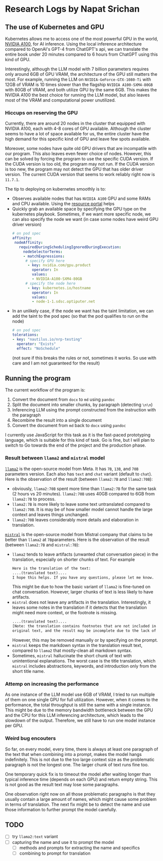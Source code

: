 # Research Logs by Napat Srichan

## The use of Kubernetes and GPU

Kubernetes allows me to access one of the most powerful GPU in the world,
[NVIDIA A100](https://www.nvidia.com/en-us/data-center/a100/), for AI
inference. Using the local inference architecture compared to OpenAI's GPT-4
from ChatGPT's api, we can translate the entire book under 20 minutes compared
to 6 hours from ChatGPT using this kind of GPU.

Interestingly, although the LLM model with 7 billion parameters requires only
around 6GB of GPU VRAM, the architecture of the GPU still matters the most. For
example, running the LLM on `NVIDIA-GeForce-GTX-1080-Ti` with 12GB of VRAM is
10 times slower than the flagship `NVIDIA A100-SXM4-80GB` with 80GB of VRAM,
and both utilize GPU by the same 6GB. This makes the NVIDIA A100 the best
choice for running the LLM model, but also leaves most of the VRAM and
computational power unutilized.

### Hiccups on reserving the GPU

Currently, there are around 20 nodes in the cluster that equipped with NVIDIA
A100, each with 4-8 cores of GPU available. Although the cluster seems to have
a lot of space available for us, the entire cluster have the high demand for
this specific kind of GPU and leave few spots available.

Moreover, some nodes have quite old GPU drivers that are incompatile with our
program. This also leaves even fewer choice of nodes. However, this can be
solved by forcing the program to use the specific CUDA version. If the CUDA
version is too old, the program may not run. If the CUDA version is too new,
the program may not detect the GPU that has older driver version. The current
CUDA version that seems to work reliably right now is `11.7.1`.

The tip to deploying on kubernetes smoothly is to:

- Observes available nodes that has `NVIDIA A100` GPU and some RAMs and CPU
  available. Using the [resource
  portal](https://portal.nrp-nautilus.io/resources) helps
- Quickly grab an available space by specifying the GPU type on the kubernetes
  playbook. Sometimes, if we want more specific node, we can also specify the
  node we want (in case some nodes have weird GPU driver version)
  ```yaml
  # on pod spec
  affinity:
   nodeAffinity:
     requiredDuringSchedulingIgnoredDuringExecution:
       nodeSelectorTerms:
       - matchExpressions:
        # specify GPU here 
         - key: nvidia.com/gpu.product
           operator: In
           values:
           - NVIDIA-A100-SXM4-80GB
        # specify the node here
         - key: kubernetes.io/hostname
           operator: In
           values:
           - node-1-1.sdsc.optiputer.net
  ```
- In an unlikely case, if the node we want has the taint limitation, we can add
  the taint to the pod spec (so that the pod qualifies to run on the node)
  ```yaml
  # on pod spec
  tolerations:
  - key: "nautilus.io/nrp-testing"
    operator: "Exists"
    effect: "NoSchedule"
  ```
  (not sure if this breaks the rules or not, sometimes it works. So use with
  care and I am not guaranteed for the result)

## Running the program

The current workflow of the program is:

1. Convert the document from `docx` to `md` using `pandoc`
2. Split the document into smaller chunks, by paragraph (detecting `\n\n`)
3. Inferencing LLM using the prompt constructed from the instruction with the
   paragraph
4. Recombine the result into a single document
5. Convert the document from `md` back to `docx` using `pandoc`

I currently use JavaScript for this task as it is the fast-paced prototyping
language, which is suitable for this kind of task. Go is fine, but I will plan
to switch to Go towards the end of the project and the production phase.

### Result between `llama2` and `mistral` model

[`llama2`](https://ai.meta.com/llama/) is the open-source model from Meta. It
has `7B`, `13B`, and `70B` parameters version. Each also has `text` and `chat`
variant (default to `chat`). Here is the observation of the result (between
`llama2:7B` and `llama2:70B`):

- obviously, `llama2:70B` spent more time than `llama2:7B` for the same task (2
  hours vs 20 minutes). `llama2:70B` uses 40GB compared to 6GB from `llama2:7B`
  to process.
- `llama2:7B` is more likely to leave some text untranslated compared to
  `llama2:70B`. It is may be of how smaller model cannot handle the large
  context and leaves things unchanged.
- `llama2:70B` leaves considerably more details and elaboration in translation.

[`mistral`](https://mistral.ai/news/announcing-mistral-7b/) is the open-source
model from Mistral company that claims to be better than `llama2` at `7B`parameters.
Here is the observation of the result (between `llama2:7B` and `mistral:7B`):

- `llama2` tends to leave artifacts (unwanted chat conversation piece) in the
  translation, especially on shorter chunks of text. For example
  ```txt
  Here is the translation of the text:
  ....(translated text)....
  I hope this helps. If you have any questions, please let me know.
  ```
  This might be due to how the basic variant of `llama2` is fine-tuned on chat
  conversation. However, larger chunks of text is less likely to have artifacts.
- `mistral` does not leave any artifacts in the translation. Interestingly,
  it leaves some notes in the translation if it detects that the translation
  might need more context, or the footnote is missing.
  ```txt
  ....(translated text)....
  [Note: the translation contains footnotes that are not included in the
  original text, and the result may be incomplete due to the lack of context.]
  ```
  However, this may be removed manually or by specifying on the prompt.
- `mistral` keeps the markdown syntax in the translation result text, compared
  to `llama2` that mostly-clean all markdown syntax.
- Sometimes, `mistral` hallucinate the short chunk of text with unintentional
  explanations. The worst case is the title translation, which `mistral`
  includes abstractions, keywords, and introduction only from the short title
  name.

### Attemp on increasing the performance

As one instance of the LLM model use 6GB of VRAM, I tried to run multiple of
them on one single GPU for full utilization. However, when it comes to the
performance, the total throughput is still the same with a single instance.
This might be due to the memory bandwidth bottleneck between the GPU and the
CPU for this LLM inferencing architecture, which leads to the slowdown of the
output. Therefore, we still have to run one model instance per GPU.

### Weird bug encouters

So far, on every model, every time, there is always at least one paragraph of
the text that when combining into a prompt, makes the model hangs indefinitely.
This is not due to the too large context size as the problematic paragraph is
not the longest one. The larger chunk of text runs fine too.

One temporary quick fix is to timeout the model after waiting longer than
typical inference time (depends on each GPU) and return empty string. This is
not good as the result text may lose some paragraphs.

One observation right now on all those problematic paragraphs is that they
usually contain a large amount of names, which might cause some problem in
terms of translation. The next fix might be to detect the name and use those
information to further prompt the model carefully.

## TODO

- [ ] try `llama2:text` variant
- [ ] capturing the name and use it to prompt the model
  - [ ] methods and prompts for extracting the name and specifics
  - [ ] combining to prompt for translation
